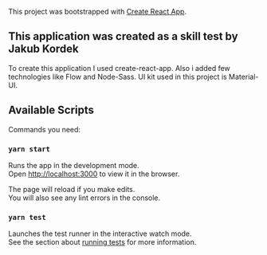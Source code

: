This project was bootstrapped with [Create React App](https://github.com/facebook/create-react-app).

## This application was created as a skill test by Jakub Kordek

To create this application I used create-react-app. Also i added few technologies like Flow and Node-Sass.
UI kit used in this project is Material-UI.

## Available Scripts

Commands you need:

### `yarn start`

Runs the app in the development mode.<br />
Open [http://localhost:3000](http://localhost:3000) to view it in the browser.

The page will reload if you make edits.<br />
You will also see any lint errors in the console.

### `yarn test`

Launches the test runner in the interactive watch mode.<br />
See the section about [running tests](https://facebook.github.io/create-react-app/docs/running-tests) for more information.